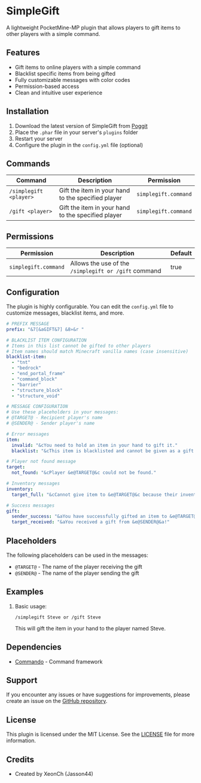 # SimpleGift

A lightweight PocketMine-MP plugin that allows players to gift items to other players with a simple command.

## Features

- Gift items to online players with a simple command
- Blacklist specific items from being gifted
- Fully customizable messages with color codes
- Permission-based access
- Clean and intuitive user experience

## Installation

1. Download the latest version of SimpleGift from [Poggit](https://poggit.pmmp.io/p/SimpleGift)
2. Place the `.phar` file in your server's `plugins` folder
3. Restart your server
4. Configure the plugin in the `config.yml` file (optional)

## Commands

| Command                | Description                                        | Permission           |
|------------------------|----------------------------------------------------|----------------------|
| `/simplegift <player>` | Gift the item in your hand to the specified player | `simplegift.command` |
| `/gift <player>`       | Gift the item in your hand to the specified player | `simplegift.command` |

## Permissions

| Permission           | Description                                          | Default |
|----------------------|------------------------------------------------------|---------|
| `simplegift.command` | Allows the use of the `/simplegift or /gift` command | true    |

## Configuration

The plugin is highly configurable. You can edit the `config.yml` file to customize messages, blacklist items, and more.

```yaml
# PREFIX MESSAGE
prefix: "&7[&aGIFT&7] &8»&r "

# BLACKLIST ITEM CONFIGURATION
# Items in this list cannot be gifted to other players
# Item names should match Minecraft vanilla names (case insensitive)
blacklist-item:
  - "tnt"
  - "bedrock"
  - "end_portal_frame"
  - "command_block"
  - "barrier"
  - "structure_block"
  - "structure_void"

# MESSAGE CONFIGURATION
# Use these placeholders in your messages:
# @TARGET@ - Recipient player's name
# @SENDER@ - Sender player's name

# Error messages
item:
  invalid: "&cYou need to hold an item in your hand to gift it."
  blacklist: "&cThis item is blacklisted and cannot be given as a gift."

# Player not found message
target:
  not_found: "&cPlayer &e@TARGET@&c could not be found."

# Inventory messages
inventory:
  target_full: "&cCannot give item to &e@TARGET@&c because their inventory is full."

# Success messages
gift:
  sender_success: "&aYou have successfully gifted an item to &e@TARGET@&a!"
  target_received: "&aYou received a gift from &e@SENDER@&a!"
```

## Placeholders

The following placeholders can be used in the messages:

- `@TARGET@` - The name of the player receiving the gift
- `@SENDER@` - The name of the player sending the gift

## Examples

1. Basic usage:
   ```
   /simplegift Steve or /gift Steve
   ```
   This will gift the item in your hand to the player named Steve.

## Dependencies

- [Commando](https://github.com/ACM-PocketMine-MP/Commando) - Command framework

## Support

If you encounter any issues or have suggestions for improvements, please create an issue on
the [GitHub repository](https://github.com/Jasson44/SimpleGift/issues).

## License

This plugin is licensed under the MIT License. See the [LICENSE](LICENSE) file for more information.

## Credits

- Created by XeonCh (Jasson44)